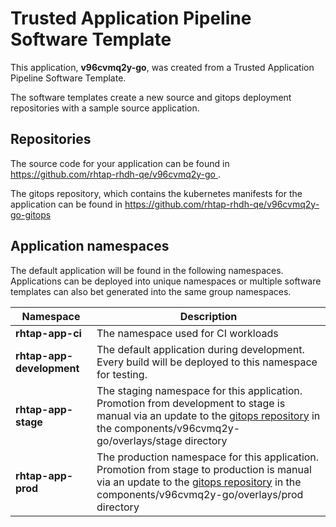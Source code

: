# Trusted Application Pipeline Software Template

This application, **v96cvmq2y-go**, was created from a Trusted Application Pipeline Software Template.

The software templates create a new source and gitops deployment repositories with a sample source application. 

## Repositories

The source code for your application can be found in [https://github.com/rhtap-rhdh-qe/v96cvmq2y-go ](https://github.com/rhtap-rhdh-qe/v96cvmq2y-go ).
 
The gitops repository, which contains the kubernetes manifests for the application can be found in 
[https://github.com/rhtap-rhdh-qe/v96cvmq2y-go-gitops ](https://github.com/rhtap-rhdh-qe/v96cvmq2y-go-gitops ) 

## Application namespaces 

The default application will be found in the following namespaces. Applications can be deployed into unique namespaces or multiple software templates can also bet generated into the same group namespaces.  

|  Namespace   |  Description   |  
| -------- | -------- |
| **rhtap-app-ci** | The namespace used for CI workloads |
| **rhtap-app-development** | The default application during development. Every build will be deployed to this namespace for testing. |
| **rhtap-app-stage** | The staging namespace for this application. Promotion from development to stage is manual via an update to the [gitops repository](https://github.com/rhtap-rhdh-qe/v96cvmq2y-go-gitops ) in the components/v96cvmq2y-go/overlays/stage directory |
| **rhtap-app-prod** | The production namespace for this application. Promotion from stage to production is manual via an update to the [gitops repository](https://github.com/rhtap-rhdh-qe/v96cvmq2y-go-gitops ) in the components/v96cvmq2y-go/overlays/prod directory |